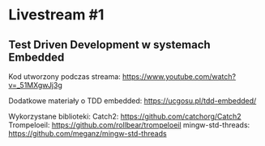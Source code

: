 # Livestream #1
## Test Driven Development w systemach Embedded

Kod utworzony podczas streama:
https://www.youtube.com/watch?v=_51MXgwJj3g

Dodatkowe materiały o TDD embedded:
https://ucgosu.pl/tdd-embedded/

Wykorzystane biblioteki:
Catch2: https://github.com/catchorg/Catch2
Trompeloeil: https://github.com/rollbear/trompeloeil
mingw-std-threads: https://github.com/meganz/mingw-std-threads
